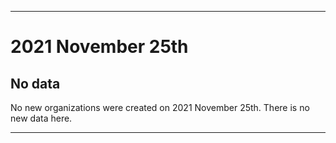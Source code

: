 
***

# 2021 November 25th

## No data

No new organizations were created on 2021 November 25th. There is no new data here.

***
